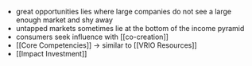 - great opportunities lies where large companies do not see a large enough market and shy away
- untapped markets sometimes lie at the bottom of the income pyramid
- consumers seek influence with [[co-creation]] 
- [[Core Competencies]] -> similar to [[VRIO Resources]]
- [[Impact Investment]]


